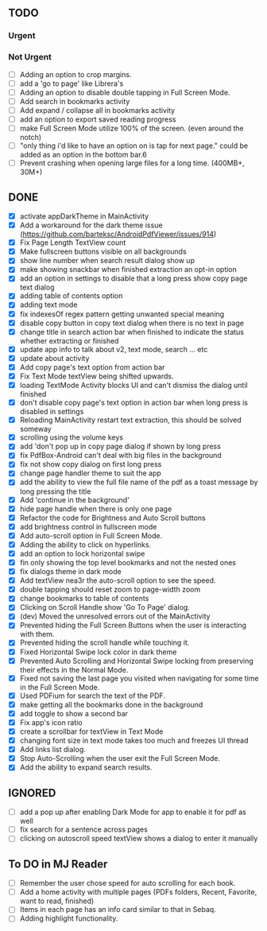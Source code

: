 ## TODO

### Urgent

### Not Urgent
- [ ] Adding an option to crop margins.
- [ ] add a 'go to page' like Librera's
- [ ] Adding an option to disable double tapping in Full Screen Mode.
- [ ] Add search in bookmarks activity
- [ ] Add expand / collapse all in bookmarks activity
- [ ] add an option to export saved reading progress
- [ ] make Full Screen Mode utilize 100% of the screen. (even around the notch)
- [ ] "only thing i'd like to have an option on is tap for next page." could be added as an option in the bottom bar.6
- [ ] Prevent crashing when opening large files for a long time. (400MB+, 30M+)

## DONE
- [x] activate appDarkTheme in MainActivity
- [x] Add a workaround for the dark theme issue (https://github.com/barteksc/AndroidPdfViewer/issues/914)
- [x] Fix Page Length TextView count
- [x] Make fullscreen buttons visible on all backgrounds
- [x] show line number when search result dialog show up
- [x] make showing snackbar when finished extraction an opt-in option
- [x] add an option in settings to disable that a long press show copy page text dialog
- [x] adding table of contents option
- [x] adding text mode
- [x] fix indexesOf regex pattern getting unwanted special meaning 
- [x] disable copy button in copy text dialog when there is no text in page
- [x] change title in search action bar when finished to indicate the status whether extracting or finished
- [x] update app info to talk about v2, text mode, search ... etc
- [x] update about activity
- [x] Add copy page's text option from action bar
- [x] Fix Text Mode textView being shifted upwards.
- [x] loading TextMode Activity blocks UI and can't dismiss the dialog until finished
- [x] don't disable copy page's text option in action bar when long press is disabled in settings
- [x] Reloading MainActivity restart text extraction, this should be solved someway
- [x] scrolling using the volume keys
- [x] add 'don't pop up in copy page dialog if shown by long press
- [x] fix PdfBox-Android can't deal with big files in the background
- [x] fix not show copy dialog on first long press
- [x] change page handler theme to suit the app
- [x] add the ability to view the full file name of the pdf as a toast message by long pressing the title
- [x] Add 'continue in the background'
- [x] hide page handle when there is only one page
- [x] Refactor the code for Brightness and Auto Scroll buttons
- [x] add brightness control in fullscreen mode
- [x] Add auto-scroll option in Full Screen Mode.
- [x] Adding the ability to click on hyperlinks.
- [x] add an option to lock horizontal swipe
- [x] fin only showing the top level bookmarks and not the nested ones
- [x] fix dialogs theme in dark mode
- [x] Add textView nea3r the auto-scroll option to see the speed.
- [x] double tapping should reset zoom to page-width zoom
- [x] change bookmarks to table of contents
- [x] Clicking on Scroll Handle show 'Go To Page' dialog.
- [x] (dev) Moved the unresolved errors out of the MainActivity
- [x] Prevented hiding the Full Screen Buttons when the user is interacting with them.
- [x] Prevented hiding the scroll handle while touching it.
- [x] Fixed Horizontal Swipe lock color in dark theme
- [x] Prevented Auto Scrolling and Horizontal Swipe locking from preserving their effects in the Normal Mode.
- [x] Fixed not saving the last page you visited when navigating for some time in the Full Screen Mode.
- [x] Used PDFium for search the text of the PDF.
- [x] make getting all the bookmarks done in the background
- [x] add toggle to show a second bar
- [x] Fix app's icon ratio
- [x] create a scrollbar for textView in Text Mode
- [x] changing font size in text mode takes too much and freezes UI thread
- [x] Add links list dialog.
- [x] Stop Auto-Scrolling when the user exit the Full Screen Mode.
- [x] Add the ability to expand search results.

## IGNORED
- [ ] add a pop up after enabling Dark Mode for app to enable it for pdf as well
- [ ] fix search for a sentence across pages
- [ ] clicking on autoscroll speed textView shows a dialog to enter it manually
 
## To DO in MJ Reader
- [ ] Remember the user chose speed for auto scrolling for each book.
- [ ] Add a home activity with multiple pages (PDFs folders, Recent, Favorite, want to read, finished)
- [ ] Items in each page has an info card similar to that in Sebaq.
- [ ] Adding highlight functionality.